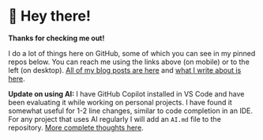 # 👋 Hey there!

**Thanks for checking me out!**

I do a lot of things here on GitHub, some of which you can see in my pinned repos below. You can reach me using the links above (on mobile) or to the left (on desktop). [All of my blog posts are here](https://www.joshcanhelp.com/posts/) and [what I write about is here](https://www.joshcanhelp.com/tags/).

**Update on using AI:** I have GitHub Copilot installed in VS Code and have been evaluating it while working on personal projects. I have found it somewhat useful for 1-2 line changes, similar to code completion in an IDE. For any project that uses AI regularly I will add an `AI.md` file to the repository. [More complete thoughts here](https://www.joshcanhelp.com/ai/).
